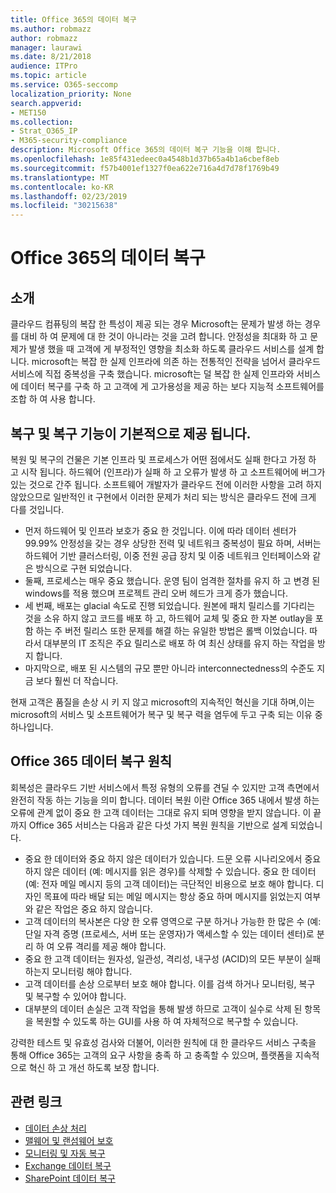 ```yaml
---
title: Office 365의 데이터 복구
ms.author: robmazz
author: robmazz
manager: laurawi
ms.date: 8/21/2018
audience: ITPro
ms.topic: article
ms.service: O365-seccomp
localization_priority: None
search.appverid:
- MET150
ms.collection:
- Strat_O365_IP
- M365-security-compliance
description: Microsoft Office 365의 데이터 복구 기능을 이해 합니다.
ms.openlocfilehash: 1e85f431edeec0a4548b1d37b65a4b1a6cbef8eb
ms.sourcegitcommit: f57b4001ef1327f0ea622e716a4d7d78f1769b49
ms.translationtype: MT
ms.contentlocale: ko-KR
ms.lasthandoff: 02/23/2019
ms.locfileid: "30215638"
---
```

# <a name="data-resiliency-in-office-365"></a>Office 365의 데이터 복구

## <a name="introduction"></a>소개
클라우드 컴퓨팅의 복잡 한 특성이 제공 되는 경우 Microsoft는 문제가 발생 하는 경우를 대비 하 여 문제에 대 한 것이 아니라는 것을 고려 합니다. 안정성을 최대화 하 고 문제가 발생 했을 때 고객에 게 부정적인 영향을 최소화 하도록 클라우드 서비스를 설계 합니다. microsoft는 복잡 한 실제 인프라에 의존 하는 전통적인 전략을 넘어서 클라우드 서비스에 직접 중복성을 구축 했습니다. microsoft는 덜 복잡 한 실제 인프라와 서비스에 데이터 복구를 구축 하 고 고객에 게 고가용성을 제공 하는 보다 지능적 소프트웨어를 조합 하 여 사용 합니다. 

## <a name="resiliency-and-recoverability-are-built-in"></a>복구 및 복구 기능이 기본적으로 제공 됩니다. 
복원 및 복구의 건물은 기본 인프라 및 프로세스가 어떤 점에서도 실패 한다고 가정 하 고 시작 됩니다. 하드웨어 (인프라)가 실패 하 고 오류가 발생 하 고 소프트웨어에 버그가 있는 것으로 간주 됩니다. 소프트웨어 개발자가 클라우드 전에 이러한 사항을 고려 하지 않았으므로 일반적인 it 구현에서 이러한 문제가 처리 되는 방식은 클라우드 전에 크게 다를 것입니다. 
- 먼저 하드웨어 및 인프라 보호가 중요 한 것입니다. 이에 따라 데이터 센터가 99.99% 안정성을 갖는 경우 상당한 전력 및 네트워크 중복성이 필요 하며, 서버는 하드웨어 기반 클러스터링, 이중 전원 공급 장치 및 이중 네트워크 인터페이스와 같은 방식으로 구현 되었습니다. 
- 둘째, 프로세스는 매우 중요 했습니다. 운영 팀이 엄격한 절차를 유지 하 고 변경 된 windows를 적용 했으며 프로젝트 관리 오버 헤드가 크게 증가 했습니다. 
- 세 번째, 배포는 glacial 속도로 진행 되었습니다. 원본에 패치 릴리스를 기다리는 것을 소유 하지 않고 코드를 배포 하 고, 하드웨어 교체 및 중요 한 자본 outlay을 포함 하는 주 버전 릴리스 또한 문제를 해결 하는 유일한 방법은 롤백 이었습니다. 따라서 대부분의 IT 조직은 주요 릴리스로 배포 하 여 최신 상태를 유지 하는 작업을 방지 합니다. 
- 마지막으로, 배포 된 시스템의 규모 뿐만 아니라 interconnectedness의 수준도 지금 보다 훨씬 더 작습니다. 

현재 고객은 품질을 손상 시 키 지 않고 microsoft의 지속적인 혁신을 기대 하며,이는 microsoft의 서비스 및 소프트웨어가 복구 및 복구 력을 염두에 두고 구축 되는 이유 중 하나입니다. 

## <a name="office-365-data-resiliency-principles"></a>Office 365 데이터 복구 원칙 
회복성은 클라우드 기반 서비스에서 특정 유형의 오류를 견딜 수 있지만 고객 측면에서 완전히 작동 하는 기능을 의미 합니다. 데이터 복원 이란 Office 365 내에서 발생 하는 오류에 관계 없이 중요 한 고객 데이터는 그대로 유지 되며 영향을 받지 않습니다. 이 끝까지 Office 365 서비스는 다음과 같은 다섯 가지 복원 원칙을 기반으로 설계 되었습니다. 
- 중요 한 데이터와 중요 하지 않은 데이터가 있습니다. 드문 오류 시나리오에서 중요 하지 않은 데이터 (예: 메시지를 읽은 경우)를 삭제할 수 있습니다. 중요 한 데이터 (예: 전자 메일 메시지 등의 고객 데이터)는 극단적인 비용으로 보호 해야 합니다. 디자인 목표에 따라 배달 되는 메일 메시지는 항상 중요 하며 메시지를 읽었는지 여부와 같은 작업은 중요 하지 않습니다. 
- 고객 데이터의 복사본은 다양 한 오류 영역으로 구분 하거나 가능한 한 많은 수 (예: 단일 자격 증명 (프로세스, 서버 또는 운영자)가 액세스할 수 있는 데이터 센터)로 분리 하 여 오류 격리를 제공 해야 합니다. 
- 중요 한 고객 데이터는 원자성, 일관성, 격리성, 내구성 (ACID)의 모든 부분이 실패 하는지 모니터링 해야 합니다. 
- 고객 데이터를 손상 으로부터 보호 해야 합니다. 이를 검색 하거나 모니터링, 복구 및 복구할 수 있어야 합니다. 
- 대부분의 데이터 손실은 고객 작업을 통해 발생 하므로 고객이 실수로 삭제 된 항목을 복원할 수 있도록 하는 GUI를 사용 하 여 자체적으로 복구할 수 있습니다. 
 
강력한 테스트 및 유효성 검사와 더불어, 이러한 원칙에 대 한 클라우드 서비스 구축을 통해 Office 365는 고객의 요구 사항을 충족 하 고 충족할 수 있으며, 플랫폼을 지속적으로 혁신 하 고 개선 하도록 보장 합니다. 

## <a name="related-links"></a>관련 링크

- [데이터 손상 처리](office-365-dealing-with-data-corruption.md)
- [맬웨어 및 랜섬웨어 보호](office-365-malware-and-ransomware-protection.md)
- [모니터링 및 자동 복구](office-365-monitoring-and-self-healing.md)
- [Exchange 데이터 복구](office-365-exchange-data-resiliency.md)
- [SharePoint 데이터 복구](office-365-sharepoint-data-resiliency.md)